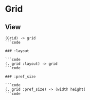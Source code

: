 # Grid

## View

```code
(Grid) -> grid
```code

### :layout

```code
(. grid :layout) -> grid
```code

### :pref_size

```code
(. grid :pref_size) -> (width height)
```code

